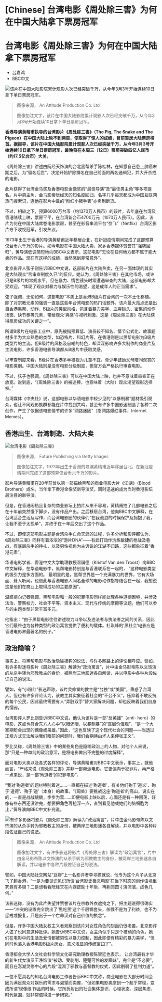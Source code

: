 # [Chinese] 台湾电影《周处除三害》为何在中国大陆拿下票房冠军

#  台湾电影《周处除三害》为何在中国大陆拿下票房冠军

  * 吕嘉鸿 
  * BBC中文 


![该片在中国大陆影院累计观影人次已经突破千万，从今年3月3号开始连续10日拿下单日票房冠军。](_132893354_17908b6b-567d-4381-a171-5b7e7bf1672a.jpg)

> 图像来源，  An Attitude Production Co. Ltd
>
> 图像加注文字，该片在中国大陆影院累计观影人次已经突破千万，从今年3月3号开始连续10日拿下单日票房冠军。

**香港导演黄精甫执导的台湾影片《周处除三害》（The Pig, The Snake and The Pigeon）在中国大陆上映不到两周，便取得了惊人的成绩，目前暂居大陆票房榜首。据报导，该片在中国大陆影院累计观影人次已经突破千万，从今年3月3号开始连续10日拿下单日票房冠军，最晚将在本周三（12日）票房突破四亿人民币（约17.5亿台币）大关。**

《周处除三害》讲述由阮经天饰演的台北黑帮杀手陈桂林，在知悉自己患上肺癌末期之后，为“留名后世”，决定开始铲除排名在自己前面的两名通缉犯，并大开杀戒的电影。

此片获得了台湾金马奖及香港电影金像奖的“最佳导演”及“最佳男主角”等多项提名。片中男主角、金马影帝阮经天的知名度回归，名字几乎每天都成为中国互联网热门搜索词，连他在影片中戴的“粉红小猪手表”亦卖到断货。

不过，相较之下，预算6000万台币（约1370万人民币）的该片，去年底在台湾及香港陆续上映，票房平平，在台湾新台币4700万元（1070万人民币）。因此，该片为何在中国大陆席卷电影票房，甚至在影音串流平台“奈飞”（Netflix）台湾区影片夺下收视冠军，引发热议。

1973年出生于香港的导演黄精甫近年移居台北，在新冠疫情期间完成了这部预算仅台币六千万的影片。如今电影在中国大陆大卖，家乡香港媒体赞誉其“强势回归”，黄导演低调简短地向BBC中文表示，这部电影“无论在任何地方都不属于能大卖的作品。现在有这样的成绩，当然感到非常意外”。

北京影评人弦子则告诉BBC中文说，这部影片在大陆热卖，在另一面体现的其实是大陆观众“苦审查制度久已”的反应。她认为，《周处除三害》在其他市场，或许只是B级片的常规水平，但在暴力、情色镜头时常遭遇审查的大陆，这部电影却大受欢迎，“体现了观众对暴力与娱乐性的渴望，这是成年人的正当需求”。

弦子强调，无论如何，这部电影“本质上是香港B级片在台湾的一次本土化移植。除了对宗教元素的强调一直是这些年台湾电影的热门话题外，该片最大亮点还是出自香港黑帮、动作、B级片的类型风格，包含着暴力美学、血腥镜头、密集的动作场面、快节奏等元素，带给观众‘爽感’与视听刺激，这是《周处除三害》在大陆获得票房成功的关键之一”。

所谓B级片在电影工业中，原先被指预算低、演员较不知名、情节公式化、故事题材多半为大众熟悉的类型，如恐怖片、科幻片等，在香港则是以黑帮电影为B级片类型片的主流。但B级片的风格及自嘲的特色，却深深影响许多大制作的商业片及主流电影，许多香港电影导演都从B级片中获取灵感。

以审查制度来看，B级片在香港多半被视为儿童不宜，青少年鼓励父母陪同观赏的电影类别。中国大陆则是没有电影分级制度，但官方会严格执行审查电影。

不过，弦子也强调，《周处除三害》可以在中国大陆上映，也并不意味着审查正在放宽。说到底，“《周处除三害》的被追捧，也意味着（大陆）观众渴望观影选择权。”

台湾媒体《中央社》说，这部电影以华语电影中较少见的“以暴制暴”题材吸引观众，也让不同观影族群都能在片中找到共鸣，甚至有许多中国影迷制造了各种二次创作，产生了依据该电影情节的许多“网路迷因”（指网路爆红事件，Internet Memes）。

##  香港出生、台湾制造、大陆大卖

![台湾电影《周处除三害》](_132893356_gettyimages-2065380375-1.jpg)

> 图像来源，  Future Publishing via Getty Images
>
> 图像加注文字，1973年出生于香港的导演黄精甫近年移居台北，在新冠疫情期间完成了这部预算仅台币六千万的影片。

影片导演黄精甫在20年前曾以第一部描绘黑帮的商业电影大片《江湖》（Blood Brothers）成名，当年拿下香港金像奖新导演奖，同时迅速的成为当时香港影坛最注目的新导演。

但是，在香港闹热且复杂的商业影坛上拍片从来不容易，黄精甫拍了几部电影之后在十年前突然慢下脚步，没有作品产出。之后移居台湾，他向BBC中文解释，在台湾适合生活及写作，而台湾电影圈的伙伴们“在我流浪的时候保护及拥抱了我，让我不至于太孤单”，并终于在十年后交出了这个作品。

不过，即使这部电影主题是台湾杀手亡命天涯的过程，许多分析和影评都认为，《周处除三害》同样有着浓浓的“港片DNA”——有武打动作洗炼敏捷的枪战及巷战，有底层杀手的挣扎，以及男性视角为主诉说的江湖不归路，这些都象征着“香港元素”。

华语电影学者、香港中文大学助理教授温祺德（Kristof Van den Troost）向BBC中文解释，在华语电影中，黑帮电影特别是与香港联系在一起的， “这种电影类型的吸引力是多方面的。 最明显的是，黑帮世界是一个充满暴力的世界，它有大场面、耸人听闻，也借此与香港电影人闻名全球的电影动作指导结合在一起，我想说这是他们在商业上取得成功的主要原因”。

温祺德向记者强调，黑帮电影和一般的犯罪电影同样能处理各种道德困境，并涉及法治、警察权力、社会不平等、资本主义、现代与传统的摩擦等议题，他们可以参与的主题类型非常丰富多元。

他指出：“由于黑帮电影往往讲述权力斗争以及违法者与执法者之间的关系，因此它们最终也为各种类型的政治寓言提供了便利的载体。杜琪峰的‘黑社会’电影应是香港电影界最著名的例子。”

##  政治隐喻？

事实上，将黑帮电影与政治隐喻挂钩的说法，与许多网路上的评论相呼应。譬如，有许多影迷将影片《周处除三害》解读为“政治寓言”，片中由金马影帝陈以文饰演的从杀手转为邪教教主的身份，被两岸三地影迷各自解读，并以电影中各种片段佐证自己的说法。

譬如，有“小粉红”影迷声称，该片灵修堂的教主是“台独”或“美国”，蛊惑了台湾人。但也有许多评论认为，该教主其实象征着社会的“不公不义”，压抑着不敢反抗的每个公民，因此最终需要有人“弄脏双手”替大家解决问题，却也反映着我们自身的懦弱。

台湾影评人罗比则告诉BBC中文说，他认为该片是一部“反英雄”（anti- hero）的电影，这或也符合东方人心中“以眼还眼、以暴制暴”的“底层价值观”，“是一个大家期盼会出现的偶像或枭雄。”因此，“这也反映了这个现代社会的问题——当透过正规方式无法解决我们眼前的问题时，我们会期待由坏人来伸张正义”。

罗比又称，《周处除三害》中的某些角色是隐喻政治上的人物，对他个人来说，那“只是一种单纯的政治意淫，是将电影做出不完整的过度解释”。

面对电影大卖以及各式各样的评论，导演黄精甫对BBC中文表示，事实上，就他而言，“严格来说《周处除三害》并非一部帮派电影，它更偏向于犯罪片，再严格一点来说，是一部‘殉道者’的犯罪电影”。

“我对‘殉道者’的题材特别着迷......一直都在描述‘殉道者’，有关他们殉于‘道义’、殉于‘道德’、殉于‘道’（本身）的故事。“《周处》要挑战这座‘殉道者’的高山，说实在的，一直是战战兢兢，步步为营......即便电影上映以后，心面还是有一种回荡，好像有些东西还没讲完，想要把角色再挖深一点，直到看见他或她们的脑细胞为止，”黄导演向BBC中文补充说。

![有许多影迷将影片《周处除三害》解读为"政治寓言"，片中由金马影帝陈以文饰演的从杀手转为邪教教主的身份，被两岸三地影迷各自解读，并以电影中各种片段佐证自己的说法。](_132893353_71dc6eef-8d69-4f55-8fb2-56da0659db19.jpg)

> 图像来源，  An Attitude Production Co. Ltd
>
> 图像加注文字，有许多影迷将影片《周处除三害》解读为"政治寓言"，片中由金马影帝陈以文饰演的从杀手转为邪教教主的身份，被两岸三地影迷各自解读，并以电影中各种片段佐证自己的说法。

譬如，中国大陆社交网站“豆瓣”上一名影评者李寻獐就说，他专为这个片子从北京飞了趟香港，“一是为要见识见识所谓‘台湾影史极恶电影’在当下时态的创作语境里究竟有多狠？二是想看看阮经天在内娱蹉跎十年后，再剃回圆寸演流氓，成色几何。”

该影迷称，没有为此片失望并赞誉该片在宗教外衣遮掩之下，把主题说得很确实——“冲突的设置完全跳出了‘黑吃黑’这个千层锦套头，杀戮不是为了利益，也不为惩戒或报复，只是出于一个亡命汉对自己价值的执念”。

但是，许多中国大陆女权主义者观察到该片对女性角色的刻画仍很老套，北京影评人弦子也同意这种批评。她告诉BBC中文说，女主角似乎只是个被动的角色，她们在电影中的生活及爱情都被男性以暴力控制，因此即便有精彩的暴力美学，“但同时也落入香港电影B级片厌女、意义浅显的传统窠臼了”。

香港都会大学人文社会科学院文化研究助理教授陈智廷也表示， 让台湾最有才华的新生代女演员王净饰演“被动、受剥削、楚楚可怜的发廊妹”，完全是“不必要”，而且在澎湖灵修中心的片段“混淆了邪教与基督教的仪式，因此削弱了批判力道”。

一位不愿具名的知名台湾电影工作者告诉BBC中文称，商业电影在大部分时间会因为满足观众对娱乐的需求与渴望而卖座，“但如果电影卖座到一个超乎常理，变成所谓‘现像级’作品的时候，它所折射出的社会集体意识、心理状态、深层焦虑、时代氛围，就非常值得进一步研究。”


